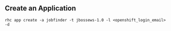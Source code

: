 ## Create an Application 

```
rhc app create -a jobfinder -t jbossews-1.0 -l <openshift_login_email> -d
```